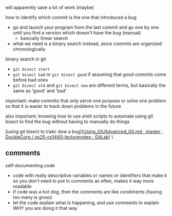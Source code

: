 will apparently save a lot of work (maybe)

how to identify which commit is the one that introduced a bug
- go and launch your program from the last commit and go one by one until you find a version which doesn't have the bug (manual)
	- basically linear search
- what we need is a binary search instead, since commits are organized chronologically

binary search in git
- `git bisect start`
- `git bisect bad` or `git bisect good` if assuming that good commits come before bad ones
- `git bisect old` and `git bisect new` are different terms, but basically the same as 'good' and 'bad' 

important: make commits that only serve one purpose or solve one problem so that it is easier to track down problems in the future

also important: knowing how to use shell scripts to automate using git bisect to find the bug without having to manually do things

[using git bisect to trakc dow a bug]([Using_Git/Advanced_Git.md · master · DuckieCorp / sp25-cs1440-lecturenotes · GitLab](https://gitlab.cs.usu.edu/duckiecorp/sp25-cs1440-lecturenotes/-/blob/master/Using_Git/Advanced_Git.md#using-git-bisect-to-track-down-a-bug))
\
## comments

self-documenting code
- code with really descriptive variables or names or identifiers that make it so you don't need to put in comments as often, makes it way more readable
- if code was a hot dog, then the comments are like condiments (having too many is gross)
- let the code explain what is happening, and use comments to explain WHY you are doing it that way